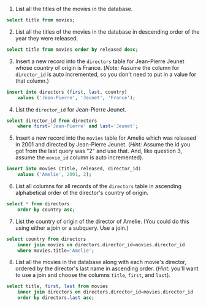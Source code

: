 1. List all the titles of the movies in the database.

```sql
select title from movies;
```

2. List all the titles of the movies in the database in descending order of the year they were released.

```sql
select title from movies order by released desc;
```

3. Insert a new record into the `directors` table for Jean-Pierre Jeunet whose country of origin is France. (*Note:* Assume the column for `director_id` is auto incremented, so you don't need to put in a value for that column.)

```sql
insert into directors (first, last, country)
    values ('Jean-Pierre', 'Jeunet', 'France');
```

4. List the `director_id` for Jean-Pierre Jeunet.

```sql
select director_id from directors
    where first='Jean-Pierre' and last='Jeunet';
```

5. Insert a new record into the `movies` table for Amelie which was released in 2001 and directed by Jean-Pierre Jeunet. (*Hint:* Assume the id you got from the last query was "2" and use that. And, like question 3, assume the `movie_id` column is auto incremented).

```sql
insert into movies (title, released, director_id)
    values ('Amelie', 2001, 2);
```

6. List all columns for all records of the `directors` table in ascending alphabetical order of the director's country of origin.

```sql
select * from directors
    order by country asc;
```

7. List the country of origin of the director of Amelie. (You could do this using either a join or a subquery. Use a join.)

```sql
select country from directors
    inner join movies on directors.director_id=movies.director_id
    where movies.title='Amelie';
```

8. List all the movies in the database along with each movie's director, ordered by the director's last name in ascending order. (*Hint:* you'll want to use a join and choose the columns `title`, `first`, and `last`).

```sql
select title, first, last from movies
    inner join directors on directors.director_id=movies.director_id
    order by directors.last asc;
```
